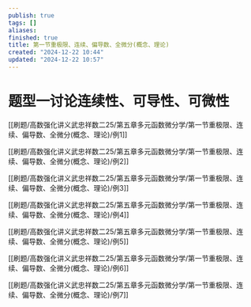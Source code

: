 ```yaml
---
publish: true
tags: []
aliases: 
finished: true
title: 第一节重极限、连续、偏导数、全微分(概念、理论)
created: "2024-12-22 10:44"
updated: "2024-12-22 10:57"
---
```


# 题型一讨论连续性、可导性、可微性

[[刷题/高数强化讲义武忠祥数二25/第五章多元函数微分学/第一节重极限、连续、偏导数、全微分(概念、理论)/例1]]

[[刷题/高数强化讲义武忠祥数二25/第五章多元函数微分学/第一节重极限、连续、偏导数、全微分(概念、理论)/例2]]

[[刷题/高数强化讲义武忠祥数二25/第五章多元函数微分学/第一节重极限、连续、偏导数、全微分(概念、理论)/例3]]

[[刷题/高数强化讲义武忠祥数二25/第五章多元函数微分学/第一节重极限、连续、偏导数、全微分(概念、理论)/例4]]

[[刷题/高数强化讲义武忠祥数二25/第五章多元函数微分学/第一节重极限、连续、偏导数、全微分(概念、理论)/例5]]

[[刷题/高数强化讲义武忠祥数二25/第五章多元函数微分学/第一节重极限、连续、偏导数、全微分(概念、理论)/例6]]

[[刷题/高数强化讲义武忠祥数二25/第五章多元函数微分学/第一节重极限、连续、偏导数、全微分(概念、理论)/例7]]
